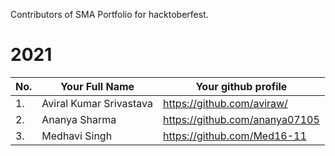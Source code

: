 Contributors of SMA Portfolio for hacktoberfest.
# 2021
|No.|Your Full Name|Your github profile|
|--|--|--|
|1.|Aviral Kumar Srivastava|https://github.com/aviraw/|
|2.|Ananya Sharma|https://github.com/ananya07105|
|3.|Medhavi Singh|https://github.com/Med16-11|
